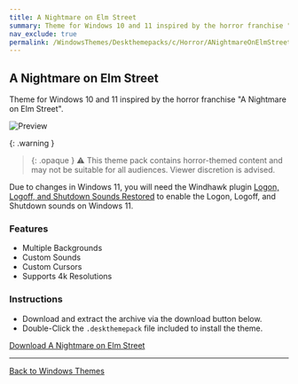 ```yaml
---
title: A Nightmare on Elm Street
summary: Theme for Windows 10 and 11 inspired by the horror franchise "A Nightmare on Elm Street"
nav_exclude: true
permalink: /WindowsThemes/Deskthemepacks/c/Horror/ANightmareOnElmStreet/
---
```


## A Nightmare on Elm Street

Theme for Windows 10 and 11 inspired by the horror franchise "A Nightmare on Elm Street".

![Preview](https://gitlab.com/the-back-room/deskthemepacks/sfw/a-nightmare-on-elm-street/-/raw/main/Extras/Preview.bmp)

{: .warning }
> {: .opaque }
> ⚠️ This theme pack contains horror-themed content and may not be suitable for all audiences. Viewer discretion is advised.

Due to changes in Windows 11, you will need the Windhawk plugin [Logon, Logoff, and Shutdown Sounds Restored](https://windhawk.net/mods/logon-logoff-shutdown-sounds) to enable the Logon, Logoff, and Shutdown sounds on Windows 11.

### Features

- Multiple Backgrounds
- Custom Sounds
- Custom Cursors
- Supports 4k Resolutions

### Instructions

- Download and extract the archive via the download button below.
- Double-Click the `.deskthemepack` file included to install the theme.

<a href="https://gitlab.com/the-back-room/deskthemepacks/sfw/a-nightmare-on-elm-street/-/archive/main/a-nightmare-on-elm-street-main.zip" class="btn btn--primary btn--lg" target="_blank" rel="noopener noreferrer">Download A Nightmare on Elm Street</a>

---

<a href="/WindowsThemes" class="btn btn--secondary btn--sm">Back to Windows Themes</a>